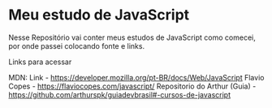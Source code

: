 # Meu estudo de JavaScript
Nesse Repositório vai conter meus estudos de JavaScript como comecei, por onde passei colocando fonte e links.

Links para acessar

MDN: Link - https://developer.mozilla.org/pt-BR/docs/Web/JavaScript
Flavio Copes - https://flaviocopes.com/javascript/
Repositorio do Arthur (Guia) - https://github.com/arthurspk/guiadevbrasil#-cursos-de-javascript